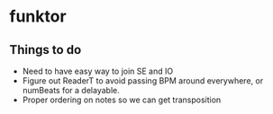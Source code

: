 # funktor

## Things to do
- Need to have easy way to join SE and IO
- Figure out ReaderT to avoid passing BPM around everywhere, or numBeats for a delayable.
- Proper ordering on notes so we can get transposition
